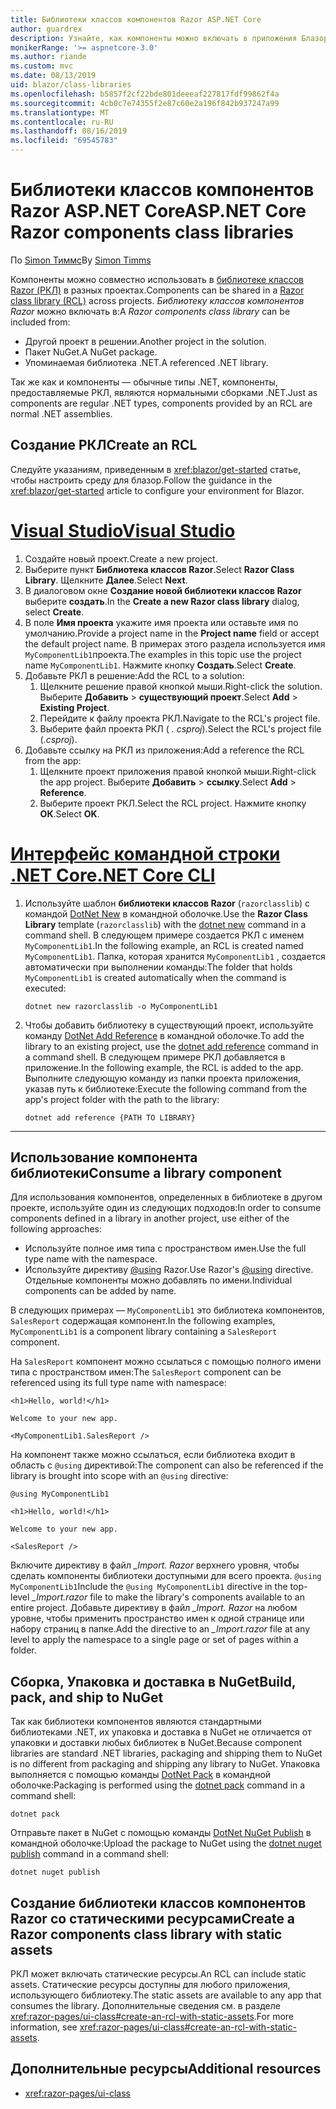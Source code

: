 ```yaml
---
title: Библиотеки классов компонентов Razor ASP.NET Core
author: guardrex
description: Узнайте, как компоненты можно включать в приложения Блазор из библиотеки внешних компонентов.
monikerRange: '>= aspnetcore-3.0'
ms.author: riande
ms.custom: mvc
ms.date: 08/13/2019
uid: blazor/class-libraries
ms.openlocfilehash: b5857f2cf22bde801deeeaf227817fdf99862f4a
ms.sourcegitcommit: 4cb0c7e74355f2e87c60e2a196f842b937247a99
ms.translationtype: MT
ms.contentlocale: ru-RU
ms.lasthandoff: 08/16/2019
ms.locfileid: "69545783"
---
```

# <a name="aspnet-core-razor-components-class-libraries"></a><span data-ttu-id="3e674-103">Библиотеки классов компонентов Razor ASP.NET Core</span><span class="sxs-lookup"><span data-stu-id="3e674-103">ASP.NET Core Razor components class libraries</span></span>

<span data-ttu-id="3e674-104">По [Simon Тиммс](https://github.com/stimms)</span><span class="sxs-lookup"><span data-stu-id="3e674-104">By [Simon Timms](https://github.com/stimms)</span></span>

<span data-ttu-id="3e674-105">Компоненты можно совместно использовать в [библиотеке классов Razor (РКЛ)](xref:razor-pages/ui-class) в разных проектах.</span><span class="sxs-lookup"><span data-stu-id="3e674-105">Components can be shared in a [Razor class library (RCL)](xref:razor-pages/ui-class) across projects.</span></span> <span data-ttu-id="3e674-106">*Библиотеку классов компонентов Razor* можно включать в:</span><span class="sxs-lookup"><span data-stu-id="3e674-106">A *Razor components class library* can be included from:</span></span>

* <span data-ttu-id="3e674-107">Другой проект в решении.</span><span class="sxs-lookup"><span data-stu-id="3e674-107">Another project in the solution.</span></span>
* <span data-ttu-id="3e674-108">Пакет NuGet.</span><span class="sxs-lookup"><span data-stu-id="3e674-108">A NuGet package.</span></span>
* <span data-ttu-id="3e674-109">Упоминаемая библиотека .NET.</span><span class="sxs-lookup"><span data-stu-id="3e674-109">A referenced .NET library.</span></span>

<span data-ttu-id="3e674-110">Так же как и компоненты — обычные типы .NET, компоненты, предоставляемые РКЛ, являются нормальными сборками .NET.</span><span class="sxs-lookup"><span data-stu-id="3e674-110">Just as components are regular .NET types, components provided by an RCL are normal .NET assemblies.</span></span>

## <a name="create-an-rcl"></a><span data-ttu-id="3e674-111">Создание РКЛ</span><span class="sxs-lookup"><span data-stu-id="3e674-111">Create an RCL</span></span>

<span data-ttu-id="3e674-112">Следуйте указаниям, приведенным в <xref:blazor/get-started> статье, чтобы настроить среду для блазор.</span><span class="sxs-lookup"><span data-stu-id="3e674-112">Follow the guidance in the <xref:blazor/get-started> article to configure your environment for Blazor.</span></span>

# <a name="visual-studiotabvisual-studio"></a>[<span data-ttu-id="3e674-113">Visual Studio</span><span class="sxs-lookup"><span data-stu-id="3e674-113">Visual Studio</span></span>](#tab/visual-studio)

1. <span data-ttu-id="3e674-114">Создайте новый проект.</span><span class="sxs-lookup"><span data-stu-id="3e674-114">Create a new project.</span></span>
1. <span data-ttu-id="3e674-115">Выберите пункт **Библиотека классов Razor**.</span><span class="sxs-lookup"><span data-stu-id="3e674-115">Select **Razor Class Library**.</span></span> <span data-ttu-id="3e674-116">Щелкните **Далее**.</span><span class="sxs-lookup"><span data-stu-id="3e674-116">Select **Next**.</span></span>
1. <span data-ttu-id="3e674-117">В диалоговом окне **Создание новой библиотеки классов Razor** выберите **создать**.</span><span class="sxs-lookup"><span data-stu-id="3e674-117">In the **Create a new Razor class library** dialog, select **Create**.</span></span>
1. <span data-ttu-id="3e674-118">В поле **Имя проекта** укажите имя проекта или оставьте имя по умолчанию.</span><span class="sxs-lookup"><span data-stu-id="3e674-118">Provide a project name in the **Project name** field or accept the default project name.</span></span> <span data-ttu-id="3e674-119">В примерах этого раздела используется имя `MyComponentLib1`проекта.</span><span class="sxs-lookup"><span data-stu-id="3e674-119">The examples in this topic use the project name `MyComponentLib1`.</span></span> <span data-ttu-id="3e674-120">Нажмите кнопку **Создать**.</span><span class="sxs-lookup"><span data-stu-id="3e674-120">Select **Create**.</span></span>
1. <span data-ttu-id="3e674-121">Добавьте РКЛ в решение:</span><span class="sxs-lookup"><span data-stu-id="3e674-121">Add the RCL to a solution:</span></span>
   1. <span data-ttu-id="3e674-122">Щелкните решение правой кнопкой мыши.</span><span class="sxs-lookup"><span data-stu-id="3e674-122">Right-click the solution.</span></span> <span data-ttu-id="3e674-123">Выберите **Добавить** > **существующий проект**.</span><span class="sxs-lookup"><span data-stu-id="3e674-123">Select **Add** > **Existing Project**.</span></span>
   1. <span data-ttu-id="3e674-124">Перейдите к файлу проекта РКЛ.</span><span class="sxs-lookup"><span data-stu-id="3e674-124">Navigate to the RCL's project file.</span></span>
   1. <span data-ttu-id="3e674-125">Выберите файл проекта РКЛ ( *. csproj*).</span><span class="sxs-lookup"><span data-stu-id="3e674-125">Select the RCL's project file (*.csproj*).</span></span>
1. <span data-ttu-id="3e674-126">Добавьте ссылку на РКЛ из приложения:</span><span class="sxs-lookup"><span data-stu-id="3e674-126">Add a reference the RCL from the app:</span></span>
   1. <span data-ttu-id="3e674-127">Щелкните проект приложения правой кнопкой мыши.</span><span class="sxs-lookup"><span data-stu-id="3e674-127">Right-click the app project.</span></span> <span data-ttu-id="3e674-128">Выберите **Добавить** > **ссылку**.</span><span class="sxs-lookup"><span data-stu-id="3e674-128">Select **Add** > **Reference**.</span></span>
   1. <span data-ttu-id="3e674-129">Выберите проект РКЛ.</span><span class="sxs-lookup"><span data-stu-id="3e674-129">Select the RCL project.</span></span> <span data-ttu-id="3e674-130">Нажмите кнопку **ОК**.</span><span class="sxs-lookup"><span data-stu-id="3e674-130">Select **OK**.</span></span>

# <a name="net-core-clitabnetcore-cli"></a>[<span data-ttu-id="3e674-131">Интерфейс командной строки .NET Core</span><span class="sxs-lookup"><span data-stu-id="3e674-131">.NET Core CLI</span></span>](#tab/netcore-cli)

1. <span data-ttu-id="3e674-132">Используйте шаблон **библиотеки классов Razor** (`razorclasslib`) с командой [DotNet New](/dotnet/core/tools/dotnet-new) в командной оболочке.</span><span class="sxs-lookup"><span data-stu-id="3e674-132">Use the **Razor Class Library** template (`razorclasslib`) with the [dotnet new](/dotnet/core/tools/dotnet-new) command in a command shell.</span></span> <span data-ttu-id="3e674-133">В следующем примере создается РКЛ с именем `MyComponentLib1`.</span><span class="sxs-lookup"><span data-stu-id="3e674-133">In the following example, an RCL is created named `MyComponentLib1`.</span></span> <span data-ttu-id="3e674-134">Папка, которая хранится `MyComponentLib1` , создается автоматически при выполнении команды:</span><span class="sxs-lookup"><span data-stu-id="3e674-134">The folder that holds `MyComponentLib1` is created automatically when the command is executed:</span></span>

   ```console
   dotnet new razorclasslib -o MyComponentLib1
   ```

1. <span data-ttu-id="3e674-135">Чтобы добавить библиотеку в существующий проект, используйте команду [DotNet Add Reference](/dotnet/core/tools/dotnet-add-reference) в командной оболочке.</span><span class="sxs-lookup"><span data-stu-id="3e674-135">To add the library to an existing project, use the [dotnet add reference](/dotnet/core/tools/dotnet-add-reference) command in a command shell.</span></span> <span data-ttu-id="3e674-136">В следующем примере РКЛ добавляется в приложение.</span><span class="sxs-lookup"><span data-stu-id="3e674-136">In the following example, the RCL is added to the app.</span></span> <span data-ttu-id="3e674-137">Выполните следующую команду из папки проекта приложения, указав путь к библиотеке:</span><span class="sxs-lookup"><span data-stu-id="3e674-137">Execute the following command from the app's project folder with the path to the library:</span></span>

   ```console
   dotnet add reference {PATH TO LIBRARY}
   ```

---

## <a name="consume-a-library-component"></a><span data-ttu-id="3e674-138">Использование компонента библиотеки</span><span class="sxs-lookup"><span data-stu-id="3e674-138">Consume a library component</span></span>

<span data-ttu-id="3e674-139">Для использования компонентов, определенных в библиотеке в другом проекте, используйте один из следующих подходов:</span><span class="sxs-lookup"><span data-stu-id="3e674-139">In order to consume components defined in a library in another project, use either of the following approaches:</span></span>

* <span data-ttu-id="3e674-140">Используйте полное имя типа с пространством имен.</span><span class="sxs-lookup"><span data-stu-id="3e674-140">Use the full type name with the namespace.</span></span>
* <span data-ttu-id="3e674-141">Используйте директиву [ \@using](xref:mvc/views/razor#using) Razor.</span><span class="sxs-lookup"><span data-stu-id="3e674-141">Use Razor's [\@using](xref:mvc/views/razor#using) directive.</span></span> <span data-ttu-id="3e674-142">Отдельные компоненты можно добавлять по имени.</span><span class="sxs-lookup"><span data-stu-id="3e674-142">Individual components can be added by name.</span></span>

<span data-ttu-id="3e674-143">В следующих примерах — `MyComponentLib1` это библиотека компонентов, `SalesReport` содержащая компонент.</span><span class="sxs-lookup"><span data-stu-id="3e674-143">In the following examples, `MyComponentLib1` is a component library containing a `SalesReport` component.</span></span>

<span data-ttu-id="3e674-144">На `SalesReport` компонент можно ссылаться с помощью полного имени типа с пространством имен:</span><span class="sxs-lookup"><span data-stu-id="3e674-144">The `SalesReport` component can be referenced using its full type name with namespace:</span></span>

```cshtml
<h1>Hello, world!</h1>

Welcome to your new app.

<MyComponentLib1.SalesReport />
```

<span data-ttu-id="3e674-145">На компонент также можно ссылаться, если библиотека входит в область с `@using` директивой:</span><span class="sxs-lookup"><span data-stu-id="3e674-145">The component can also be referenced if the library is brought into scope with an `@using` directive:</span></span>

```cshtml
@using MyComponentLib1

<h1>Hello, world!</h1>

Welcome to your new app.

<SalesReport />
```

<span data-ttu-id="3e674-146">Включите директиву в файл *_Import. Razor* верхнего уровня, чтобы сделать компоненты библиотеки доступными для всего проекта. `@using MyComponentLib1`</span><span class="sxs-lookup"><span data-stu-id="3e674-146">Include the `@using MyComponentLib1` directive in the top-level *_Import.razor* file to make the library's components available to an entire project.</span></span> <span data-ttu-id="3e674-147">Добавьте директиву в файл *_Import. Razor* на любом уровне, чтобы применить пространство имен к одной странице или набору страниц в папке.</span><span class="sxs-lookup"><span data-stu-id="3e674-147">Add the directive to an *_Import.razor* file at any level to apply the namespace to a single page or set of pages within a folder.</span></span>

## <a name="build-pack-and-ship-to-nuget"></a><span data-ttu-id="3e674-148">Сборка, Упаковка и доставка в NuGet</span><span class="sxs-lookup"><span data-stu-id="3e674-148">Build, pack, and ship to NuGet</span></span>

<span data-ttu-id="3e674-149">Так как библиотеки компонентов являются стандартными библиотеками .NET, их упаковка и доставка в NuGet не отличается от упаковки и доставки любых библиотек в NuGet.</span><span class="sxs-lookup"><span data-stu-id="3e674-149">Because component libraries are standard .NET libraries, packaging and shipping them to NuGet is no different from packaging and shipping any library to NuGet.</span></span> <span data-ttu-id="3e674-150">Упаковка выполняется с помощью команды [DotNet Pack](/dotnet/core/tools/dotnet-pack) в командной оболочке:</span><span class="sxs-lookup"><span data-stu-id="3e674-150">Packaging is performed using the [dotnet pack](/dotnet/core/tools/dotnet-pack) command in a command shell:</span></span>

```console
dotnet pack
```

<span data-ttu-id="3e674-151">Отправьте пакет в NuGet с помощью команды [DotNet NuGet Publish](/dotnet/core/tools/dotnet-nuget-push) в командной оболочке:</span><span class="sxs-lookup"><span data-stu-id="3e674-151">Upload the package to NuGet using the [dotnet nuget publish](/dotnet/core/tools/dotnet-nuget-push) command in a command shell:</span></span>

```console
dotnet nuget publish
```

## <a name="create-a-razor-components-class-library-with-static-assets"></a><span data-ttu-id="3e674-152">Создание библиотеки классов компонентов Razor со статическими ресурсами</span><span class="sxs-lookup"><span data-stu-id="3e674-152">Create a Razor components class library with static assets</span></span>

<span data-ttu-id="3e674-153">РКЛ может включать статические ресурсы.</span><span class="sxs-lookup"><span data-stu-id="3e674-153">An RCL can include static assets.</span></span> <span data-ttu-id="3e674-154">Статические ресурсы доступны для любого приложения, использующего библиотеку.</span><span class="sxs-lookup"><span data-stu-id="3e674-154">The static assets are available to any app that consumes the library.</span></span> <span data-ttu-id="3e674-155">Дополнительные сведения см. в разделе <xref:razor-pages/ui-class#create-an-rcl-with-static-assets>.</span><span class="sxs-lookup"><span data-stu-id="3e674-155">For more information, see <xref:razor-pages/ui-class#create-an-rcl-with-static-assets>.</span></span>

## <a name="additional-resources"></a><span data-ttu-id="3e674-156">Дополнительные ресурсы</span><span class="sxs-lookup"><span data-stu-id="3e674-156">Additional resources</span></span>

* <xref:razor-pages/ui-class>
